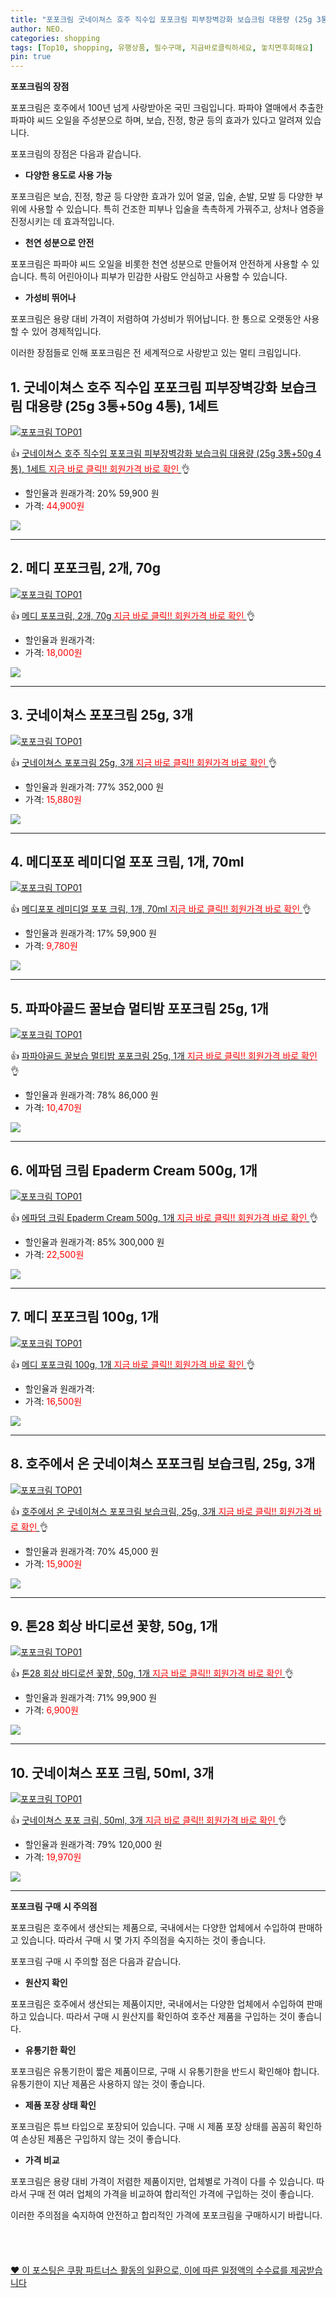 ```yaml
---
title: "포포크림 굿네이쳐스 호주 직수입 포포크림 피부장벽강화 보습크림 대용량 (25g 3통+50g 4통), 1세트 필수 필요 추천 제품 비교 최저 가격 비교 장점 구매 후기 구매평"
author: NEO.
categories: shopping
tags: [Top10, shopping, 유행상품, 필수구매, 지금바로클릭하세요, 놓치면후회해요]
pin: true
---
```

**포포크림의 장점**

포포크림은 호주에서 100년 넘게 사랑받아온 국민 크림입니다. 파파야 열매에서 추출한 파파야 씨드 오일을 주성분으로 하며, 보습, 진정, 항균 등의 효과가 있다고 알려져 있습니다.

포포크림의 장점은 다음과 같습니다.

* **다양한 용도로 사용 가능**

포포크림은 보습, 진정, 항균 등 다양한 효과가 있어 얼굴, 입술, 손발, 모발 등 다양한 부위에 사용할 수 있습니다. 특히 건조한 피부나 입술을 촉촉하게 가꿔주고, 상처나 염증을 진정시키는 데 효과적입니다.

* **천연 성분으로 안전**

포포크림은 파파야 씨드 오일을 비롯한 천연 성분으로 만들어져 안전하게 사용할 수 있습니다. 특히 어린아이나 피부가 민감한 사람도 안심하고 사용할 수 있습니다.

* **가성비 뛰어나**

포포크림은 용량 대비 가격이 저렴하여 가성비가 뛰어납니다. 한 통으로 오랫동안 사용할 수 있어 경제적입니다.

이러한 장점들로 인해 포포크림은 전 세계적으로 사랑받고 있는 멀티 크림입니다.

   

## 1. 굿네이쳐스 호주 직수입 포포크림 피부장벽강화 보습크림 대용량 (25g 3통+50g 4통), 1세트

[![포포크림 TOP01](https://thumbnail6.coupangcdn.com/thumbnails/remote/490x490ex/image/vendor_inventory/4fc3/590b7ec70545b1ad6e3afbea915603a379440893eae523fe032bfffcdc5f.jpg)](https://link.coupang.com/re/AFFSDP?lptag=AF3617701&subid=GithubCoopas&pageKey=6714285136&traceid=V0-153&itemId=15597528301&vendorItemId=5565055100)


👍 [굿네이쳐스 호주 직수입 포포크림 피부장벽강화 보습크림 대용량 (25g 3통+50g 4통), 1세트 <font color=red> 지금 바로 클릭!! 회원가격 바로 확인 </font> ](https://link.coupang.com/re/AFFSDP?lptag=AF3617701&subid=GithubCoopas&pageKey=6714285136&traceid=V0-153&itemId=15597528301&vendorItemId=5565055100) 👌 


- 할인율과 원래가격: 20%  59,900   원
- 가격: <span style='color:red'>44,900원</span>

[![](/discount_price.png)](https://link.coupang.com/re/AFFSDP?lptag=AF3617701&subid=GithubCoopas&pageKey=6714285136&traceid=V0-153&itemId=15597528301&vendorItemId=5565055100)

---


   

## 2. 메디 포포크림, 2개, 70g

[![포포크림 TOP01](https://thumbnail6.coupangcdn.com/thumbnails/remote/490x490ex/image/vendor_inventory/4bad/c90759ba1c773e22593b2faa9a1eb3ffc71d1a7a3ed607fdee4380b5b1f3.jpg)](https://link.coupang.com/re/AFFSDP?lptag=AF3617701&subid=GithubCoopas&pageKey=7341566018&traceid=V0-153&itemId=19037677930&vendorItemId=87614173220)


👍 [메디 포포크림, 2개, 70g <font color=red> 지금 바로 클릭!! 회원가격 바로 확인 </font> ](https://link.coupang.com/re/AFFSDP?lptag=AF3617701&subid=GithubCoopas&pageKey=7341566018&traceid=V0-153&itemId=19037677930&vendorItemId=87614173220) 👌 


- 할인율과 원래가격: 
- 가격: <span style='color:red'>18,000원</span>

[![](/discount_price.png)](https://link.coupang.com/re/AFFSDP?lptag=AF3617701&subid=GithubCoopas&pageKey=7341566018&traceid=V0-153&itemId=19037677930&vendorItemId=87614173220)

---


   

## 3. 굿네이쳐스 포포크림 25g, 3개

[![포포크림 TOP01](https://thumbnail7.coupangcdn.com/thumbnails/remote/490x490ex/image/vendor_inventory/262f/0509647e24348933ac2afd145823736e46ab80eef2c006a76d3583ad2d3f.jpg)](https://link.coupang.com/re/AFFSDP?lptag=AF3617701&subid=GithubCoopas&pageKey=1594097052&traceid=V0-153&itemId=11356173405&vendorItemId=75001567583)


👍 [굿네이쳐스 포포크림 25g, 3개 <font color=red> 지금 바로 클릭!! 회원가격 바로 확인 </font> ](https://link.coupang.com/re/AFFSDP?lptag=AF3617701&subid=GithubCoopas&pageKey=1594097052&traceid=V0-153&itemId=11356173405&vendorItemId=75001567583) 👌 


- 할인율과 원래가격: 77%  352,000   원
- 가격: <span style='color:red'>15,880원</span>

[![](/discount_price.png)](https://link.coupang.com/re/AFFSDP?lptag=AF3617701&subid=GithubCoopas&pageKey=1594097052&traceid=V0-153&itemId=11356173405&vendorItemId=75001567583)

---


   

## 4. 메디포포 레미디얼 포포 크림, 1개, 70ml

[![포포크림 TOP01](https://thumbnail8.coupangcdn.com/thumbnails/remote/490x490ex/image/retail/images/1246215316853196-bbc4722f-a19e-4b1a-85af-fd1e8be04101.jpg)](https://link.coupang.com/re/AFFSDP?lptag=AF3617701&subid=GithubCoopas&pageKey=86972090&traceid=V0-153&itemId=16805124382&vendorItemId=83985529240)


👍 [메디포포 레미디얼 포포 크림, 1개, 70ml <font color=red> 지금 바로 클릭!! 회원가격 바로 확인 </font> ](https://link.coupang.com/re/AFFSDP?lptag=AF3617701&subid=GithubCoopas&pageKey=86972090&traceid=V0-153&itemId=16805124382&vendorItemId=83985529240) 👌 


- 할인율과 원래가격: 17%  59,900   원
- 가격: <span style='color:red'>9,780원</span>

[![](/discount_price.png)](https://link.coupang.com/re/AFFSDP?lptag=AF3617701&subid=GithubCoopas&pageKey=86972090&traceid=V0-153&itemId=16805124382&vendorItemId=83985529240)

---


   

## 5. 파파야골드 꿀보습 멀티밤 포포크림 25g, 1개

[![포포크림 TOP01](https://thumbnail10.coupangcdn.com/thumbnails/remote/490x490ex/image/rs_quotation_api/dlb6owyx/854515b8988c4e9aa6c9c76667d6210c.jpg)](https://link.coupang.com/re/AFFSDP?lptag=AF3617701&subid=GithubCoopas&pageKey=7444631820&traceid=V0-153&itemId=11225451673&vendorItemId=78502833973)


👍 [파파야골드 꿀보습 멀티밤 포포크림 25g, 1개 <font color=red> 지금 바로 클릭!! 회원가격 바로 확인 </font> ](https://link.coupang.com/re/AFFSDP?lptag=AF3617701&subid=GithubCoopas&pageKey=7444631820&traceid=V0-153&itemId=11225451673&vendorItemId=78502833973) 👌 


- 할인율과 원래가격: 78%  86,000   원
- 가격: <span style='color:red'>10,470원</span>

[![](/discount_price.png)](https://link.coupang.com/re/AFFSDP?lptag=AF3617701&subid=GithubCoopas&pageKey=7444631820&traceid=V0-153&itemId=11225451673&vendorItemId=78502833973)

---


   

## 6. 에파덤 크림 Epaderm Cream 500g, 1개

[![포포크림 TOP01](https://thumbnail10.coupangcdn.com/thumbnails/remote/490x490ex/image/vendor_inventory/14cd/a7533248c450882639c4f02faf10fc4c0dd695ee96b5c787d93f7fea8842.jpg)](https://link.coupang.com/re/AFFSDP?lptag=AF3617701&subid=GithubCoopas&pageKey=7705533038&traceid=V0-153&itemId=20642025855&vendorItemId=87715561571)


👍 [에파덤 크림 Epaderm Cream 500g, 1개 <font color=red> 지금 바로 클릭!! 회원가격 바로 확인 </font> ](https://link.coupang.com/re/AFFSDP?lptag=AF3617701&subid=GithubCoopas&pageKey=7705533038&traceid=V0-153&itemId=20642025855&vendorItemId=87715561571) 👌 


- 할인율과 원래가격: 85%  300,000   원
- 가격: <span style='color:red'>22,500원</span>

[![](/discount_price.png)](https://link.coupang.com/re/AFFSDP?lptag=AF3617701&subid=GithubCoopas&pageKey=7705533038&traceid=V0-153&itemId=20642025855&vendorItemId=87715561571)

---


   

## 7. 메디 포포크림 100g, 1개

[![포포크림 TOP01](https://thumbnail10.coupangcdn.com/thumbnails/remote/490x490ex/image/vendor_inventory/e06f/4023d1e43ea686c81b783a34a274433378ff9a12250bf90d7e29bdf99b94.jpg)](https://link.coupang.com/re/AFFSDP?lptag=AF3617701&subid=GithubCoopas&pageKey=86972091&traceid=V0-153&itemId=14490392858&vendorItemId=81733565059)


👍 [메디 포포크림 100g, 1개 <font color=red> 지금 바로 클릭!! 회원가격 바로 확인 </font> ](https://link.coupang.com/re/AFFSDP?lptag=AF3617701&subid=GithubCoopas&pageKey=86972091&traceid=V0-153&itemId=14490392858&vendorItemId=81733565059) 👌 


- 할인율과 원래가격: 
- 가격: <span style='color:red'>16,500원</span>

[![](/discount_price.png)](https://link.coupang.com/re/AFFSDP?lptag=AF3617701&subid=GithubCoopas&pageKey=86972091&traceid=V0-153&itemId=14490392858&vendorItemId=81733565059)

---


   

## 8. 호주에서 온 굿네이쳐스 포포크림 보습크림, 25g, 3개

[![포포크림 TOP01](https://thumbnail8.coupangcdn.com/thumbnails/remote/490x490ex/image/vendor_inventory/11db/3f4c6f6c85486750610b6939082df4ae230dfa80ce8d5bbe7981ce9d8ab5.jpg)](https://link.coupang.com/re/AFFSDP?lptag=AF3617701&subid=GithubCoopas&pageKey=5938330773&traceid=V0-153&itemId=10575385793&vendorItemId=77856717280)


👍 [호주에서 온 굿네이쳐스 포포크림 보습크림, 25g, 3개 <font color=red> 지금 바로 클릭!! 회원가격 바로 확인 </font> ](https://link.coupang.com/re/AFFSDP?lptag=AF3617701&subid=GithubCoopas&pageKey=5938330773&traceid=V0-153&itemId=10575385793&vendorItemId=77856717280) 👌 


- 할인율과 원래가격: 70%  45,000   원
- 가격: <span style='color:red'>15,900원</span>

[![](/discount_price.png)](https://link.coupang.com/re/AFFSDP?lptag=AF3617701&subid=GithubCoopas&pageKey=5938330773&traceid=V0-153&itemId=10575385793&vendorItemId=77856717280)

---


   

## 9. 톤28 회상 바디로션 꽃향, 50g, 1개

[![포포크림 TOP01](https://thumbnail10.coupangcdn.com/thumbnails/remote/490x490ex/image/retail/images/2023/05/23/12/6/d93bd294-b943-4fd0-a852-5e6ff4f2ca4a.jpg)](https://link.coupang.com/re/AFFSDP?lptag=AF3617701&subid=GithubCoopas&pageKey=7352780851&traceid=V0-153&itemId=18925233010&vendorItemId=86052221077)


👍 [톤28 회상 바디로션 꽃향, 50g, 1개 <font color=red> 지금 바로 클릭!! 회원가격 바로 확인 </font> ](https://link.coupang.com/re/AFFSDP?lptag=AF3617701&subid=GithubCoopas&pageKey=7352780851&traceid=V0-153&itemId=18925233010&vendorItemId=86052221077) 👌 


- 할인율과 원래가격: 71%  99,900   원
- 가격: <span style='color:red'>6,900원</span>

[![](/discount_price.png)](https://link.coupang.com/re/AFFSDP?lptag=AF3617701&subid=GithubCoopas&pageKey=7352780851&traceid=V0-153&itemId=18925233010&vendorItemId=86052221077)

---


   

## 10. 굿네이쳐스 포포 크림, 50ml, 3개

[![포포크림 TOP01](https://thumbnail10.coupangcdn.com/thumbnails/remote/490x490ex/image/vendor_inventory/52d3/b36c335da4709dcdf8e5d9c0f7b58e26334d43d8cfceb67a3ea678eef897.jpg)](https://link.coupang.com/re/AFFSDP?lptag=AF3617701&subid=GithubCoopas&pageKey=5373381816&traceid=V0-153&itemId=13080789348&vendorItemId=77856717251)


👍 [굿네이쳐스 포포 크림, 50ml, 3개 <font color=red> 지금 바로 클릭!! 회원가격 바로 확인 </font> ](https://link.coupang.com/re/AFFSDP?lptag=AF3617701&subid=GithubCoopas&pageKey=5373381816&traceid=V0-153&itemId=13080789348&vendorItemId=77856717251) 👌 


- 할인율과 원래가격: 79%  120,000   원
- 가격: <span style='color:red'>19,970원</span>

[![](/discount_price.png)](https://link.coupang.com/re/AFFSDP?lptag=AF3617701&subid=GithubCoopas&pageKey=5373381816&traceid=V0-153&itemId=13080789348&vendorItemId=77856717251)

---
**포포크림 구매 시 주의점**

포포크림은 호주에서 생산되는 제품으로, 국내에서는 다양한 업체에서 수입하여 판매하고 있습니다. 따라서 구매 시 몇 가지 주의점을 숙지하는 것이 좋습니다.

포포크림 구매 시 주의할 점은 다음과 같습니다.

* **원산지 확인**

포포크림은 호주에서 생산되는 제품이지만, 국내에서는 다양한 업체에서 수입하여 판매하고 있습니다. 따라서 구매 시 원산지를 확인하여 호주산 제품을 구입하는 것이 좋습니다.

* **유통기한 확인**

포포크림은 유통기한이 짧은 제품이므로, 구매 시 유통기한을 반드시 확인해야 합니다. 유통기한이 지난 제품은 사용하지 않는 것이 좋습니다.

* **제품 포장 상태 확인**

포포크림은 튜브 타입으로 포장되어 있습니다. 구매 시 제품 포장 상태를 꼼꼼히 확인하여 손상된 제품은 구입하지 않는 것이 좋습니다.

* **가격 비교**

포포크림은 용량 대비 가격이 저렴한 제품이지만, 업체별로 가격이 다를 수 있습니다. 따라서 구매 전 여러 업체의 가격을 비교하여 합리적인 가격에 구입하는 것이 좋습니다.

이러한 주의점을 숙지하여 안전하고 합리적인 가격에 포포크림을 구매하시기 바랍니다.<br><br><br><br><br> [ ❤  이 포스팅은 쿠팡 파트너스 활동의 일환으로, 이에 따른 일정액의 수수료를 제공받습니다](https://link.coupang.com/a/bcEFyh)